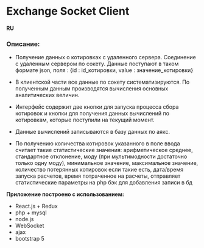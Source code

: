 Exchange Socket Client
======================


**RU**

### Описание:

* Получение данных о котировках с удаленного сервера. Соединение с удаленным сервером по сокету.
Данные поступают в таком формате  json, поля : {id : id_котировки, value : значение_котировки}

* В клиентской части все данные по сокету систематизируются. По полученным данным производятся вычисления основных аналитических величин.

* Интерфейс содержит две кнопки для запуска процесса сбора котировок и кнопки для получения данных вычислений по котировкам, которые поступили на текущий момент.

* Данные вычислений записываются в базу данных по аякс.

* По 
получению количества котировок указанного в поле ввода считает такие статистические 
значения: арифметическое среднее, стандартное отклонение, моду (при мультимодности 
достаточно только одну моду), минимальное значение, максимальное значение, количество 
потерянных котировок если такие есть, дата/время запуска расчетов, время потраченное на 
расчеты, отправляет статистические параметры на php бэк для добавления записи в бд

__Приложение построено с использованием:__ 
* React.js + Redux
* php + mysql
* node.js
* WebSocket
* ajax
* bootstrap 5
